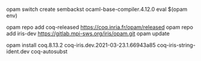 opam switch create sembackst ocaml-base-compiler.4.12.0
eval $(opam env)

opam repo add coq-released https://coq.inria.fr/opam/released 
opam repo add iris-dev https://gitlab.mpi-sws.org/iris/opam.git
opam update

opam install coq.8.13.2 coq-iris.dev.2021-03-23.1.66943a85 coq-iris-string-ident.dev coq-autosubst
